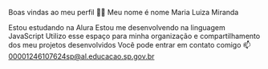 Boas vindas ao meu perfil 💙💙
Meu nome é nome Maria Luiza Miranda

Estou estudando na Alura
Estou me desenvolvendo na linguagem JavaScript
Utilizo esse espaço para minha organização e compartilhamento dos meu projetos desenvolvidos
Você pode entrar em contato comigo 📫 00001246107624sp@al.educacao.sp.gov.br
